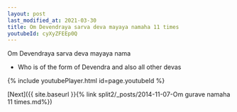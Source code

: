 ```yaml
---
layout: post
last_modified_at: 2021-03-30
title: Om Devendraya sarva deva mayaya namaha 11 times
youtubeId: cyXyZFEEp0Q
---
```

 
 
Om Devendraya sarva deva mayaya nama 
 
 -  Who is of the form of Devendra and also all other devas 
 
  
 
  
 
 
 
 
 
 


{% include youtubePlayer.html id=page.youtubeId %}
 
[Next]({{ site.baseurl }}{% link  split2/_posts/2014-11-07-Om gurave namaha 11 times.md%})
 
